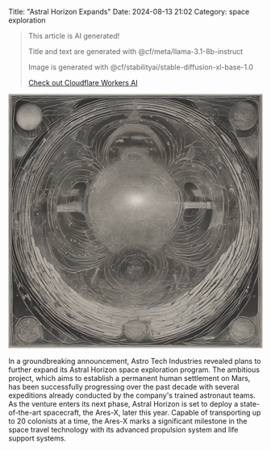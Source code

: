 Title: "Astral Horizon Expands"
Date: 2024-08-13 21:02
Category: space exploration

> This article is AI generated!
> 
> Title and text are generated with @cf/meta/llama-3.1-8b-instruct
> 
> Image is generated with @cf/stabilityai/stable-diffusion-xl-base-1.0
> 
> [Check out Cloudflare Workers AI](https://developers.cloudflare.com/workers-ai/models/)


![Alt Text](images/2024-08-13-astral-horizon-expands.png)

In a groundbreaking announcement, Astro Tech Industries revealed plans to further expand its Astral Horizon space exploration program. The ambitious project, which aims to establish a permanent human settlement on Mars, has been successfully progressing over the past decade with several expeditions already conducted by the company's trained astronaut teams. As the venture enters its next phase, Astral Horizon is set to deploy a state-of-the-art spacecraft, the Ares-X, later this year. Capable of transporting up to 20 colonists at a time, the Ares-X marks a significant milestone in the space travel technology with its advanced propulsion system and life support systems.